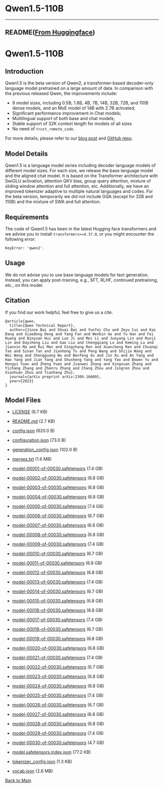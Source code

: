 
# Qwen1.5-110B
---


## README([From Huggingface](https://huggingface.co/Qwen/Qwen1.5-110B))



# Qwen1.5-110B


## Introduction

Qwen1.5 is the beta version of Qwen2, a transformer-based decoder-only language model pretrained on a large amount of data. In comparison with the previous released Qwen, the improvements include:

* 9 model sizes, including 0.5B, 1.8B, 4B, 7B, 14B, 32B, 72B, and 110B dense models, and an MoE model of 14B with 2.7B activated;
* Significant performance improvement in Chat models;
* Multilingual support of both base and chat models;
* Stable support of 32K context length for models of all sizes
* No need of `trust_remote_code`.

For more details, please refer to our [blog post](https://qwenlm.github.io/blog/qwen1.5/) and [GitHub repo](https://github.com/QwenLM/Qwen1.5).


## Model Details
Qwen1.5 is a language model series including decoder language models of different model sizes. For each size, we release the base language model and the aligned chat model. It is based on the Transformer architecture with SwiGLU activation, attention QKV bias, group query attention, mixture of sliding window attention and full attention, etc. Additionally, we have an improved tokenizer adaptive to multiple natural languages and codes. For the beta version, temporarily we did not include GQA (except for 32B and 110B) and the mixture of SWA and full attention.

## Requirements
The code of Qwen1.5 has been in the latest Hugging face transformers and we advise you to install `transformers>=4.37.0`, or you might encounter the following error:
```
KeyError: 'qwen2'.
```


## Usage

We do not advise you to use base language models for text generation. Instead, you can apply post-training, e.g., SFT, RLHF, continued pretraining, etc., on this model.


## Citation

If you find our work helpful, feel free to give us a cite.

```
@article{qwen,
  title={Qwen Technical Report},
  author={Jinze Bai and Shuai Bai and Yunfei Chu and Zeyu Cui and Kai Dang and Xiaodong Deng and Yang Fan and Wenbin Ge and Yu Han and Fei Huang and Binyuan Hui and Luo Ji and Mei Li and Junyang Lin and Runji Lin and Dayiheng Liu and Gao Liu and Chengqiang Lu and Keming Lu and Jianxin Ma and Rui Men and Xingzhang Ren and Xuancheng Ren and Chuanqi Tan and Sinan Tan and Jianhong Tu and Peng Wang and Shijie Wang and Wei Wang and Shengguang Wu and Benfeng Xu and Jin Xu and An Yang and Hao Yang and Jian Yang and Shusheng Yang and Yang Yao and Bowen Yu and Hongyi Yuan and Zheng Yuan and Jianwei Zhang and Xingxuan Zhang and Yichang Zhang and Zhenru Zhang and Chang Zhou and Jingren Zhou and Xiaohuan Zhou and Tianhang Zhu},
  journal={arXiv preprint arXiv:2309.16609},
  year={2023}
}
```



## Model Files

- [LICENSE](https://paddlenlp.bj.bcebos.com/models/community/Qwen/Qwen1.5-110B/LICENSE) (6.7 KB)

- [README.md](https://paddlenlp.bj.bcebos.com/models/community/Qwen/Qwen1.5-110B/README.md) (2.7 KB)

- [config.json](https://paddlenlp.bj.bcebos.com/models/community/Qwen/Qwen1.5-110B/config.json) (620.0 B)

- [configuration.json](https://paddlenlp.bj.bcebos.com/models/community/Qwen/Qwen1.5-110B/configuration.json) (73.0 B)

- [generation_config.json](https://paddlenlp.bj.bcebos.com/models/community/Qwen/Qwen1.5-110B/generation_config.json) (102.0 B)

- [merges.txt](https://paddlenlp.bj.bcebos.com/models/community/Qwen/Qwen1.5-110B/merges.txt) (1.6 MB)

- [model-00001-of-00030.safetensors](https://paddlenlp.bj.bcebos.com/models/community/Qwen/Qwen1.5-110B/model-00001-of-00030.safetensors) (7.4 GB)

- [model-00002-of-00030.safetensors](https://paddlenlp.bj.bcebos.com/models/community/Qwen/Qwen1.5-110B/model-00002-of-00030.safetensors) (6.8 GB)

- [model-00003-of-00030.safetensors](https://paddlenlp.bj.bcebos.com/models/community/Qwen/Qwen1.5-110B/model-00003-of-00030.safetensors) (6.8 GB)

- [model-00004-of-00030.safetensors](https://paddlenlp.bj.bcebos.com/models/community/Qwen/Qwen1.5-110B/model-00004-of-00030.safetensors) (6.8 GB)

- [model-00005-of-00030.safetensors](https://paddlenlp.bj.bcebos.com/models/community/Qwen/Qwen1.5-110B/model-00005-of-00030.safetensors) (7.4 GB)

- [model-00006-of-00030.safetensors](https://paddlenlp.bj.bcebos.com/models/community/Qwen/Qwen1.5-110B/model-00006-of-00030.safetensors) (6.7 GB)

- [model-00007-of-00030.safetensors](https://paddlenlp.bj.bcebos.com/models/community/Qwen/Qwen1.5-110B/model-00007-of-00030.safetensors) (6.8 GB)

- [model-00008-of-00030.safetensors](https://paddlenlp.bj.bcebos.com/models/community/Qwen/Qwen1.5-110B/model-00008-of-00030.safetensors) (6.8 GB)

- [model-00009-of-00030.safetensors](https://paddlenlp.bj.bcebos.com/models/community/Qwen/Qwen1.5-110B/model-00009-of-00030.safetensors) (7.4 GB)

- [model-00010-of-00030.safetensors](https://paddlenlp.bj.bcebos.com/models/community/Qwen/Qwen1.5-110B/model-00010-of-00030.safetensors) (6.7 GB)

- [model-00011-of-00030.safetensors](https://paddlenlp.bj.bcebos.com/models/community/Qwen/Qwen1.5-110B/model-00011-of-00030.safetensors) (6.8 GB)

- [model-00012-of-00030.safetensors](https://paddlenlp.bj.bcebos.com/models/community/Qwen/Qwen1.5-110B/model-00012-of-00030.safetensors) (6.8 GB)

- [model-00013-of-00030.safetensors](https://paddlenlp.bj.bcebos.com/models/community/Qwen/Qwen1.5-110B/model-00013-of-00030.safetensors) (7.4 GB)

- [model-00014-of-00030.safetensors](https://paddlenlp.bj.bcebos.com/models/community/Qwen/Qwen1.5-110B/model-00014-of-00030.safetensors) (6.7 GB)

- [model-00015-of-00030.safetensors](https://paddlenlp.bj.bcebos.com/models/community/Qwen/Qwen1.5-110B/model-00015-of-00030.safetensors) (6.8 GB)

- [model-00016-of-00030.safetensors](https://paddlenlp.bj.bcebos.com/models/community/Qwen/Qwen1.5-110B/model-00016-of-00030.safetensors) (6.8 GB)

- [model-00017-of-00030.safetensors](https://paddlenlp.bj.bcebos.com/models/community/Qwen/Qwen1.5-110B/model-00017-of-00030.safetensors) (7.4 GB)

- [model-00018-of-00030.safetensors](https://paddlenlp.bj.bcebos.com/models/community/Qwen/Qwen1.5-110B/model-00018-of-00030.safetensors) (6.7 GB)

- [model-00019-of-00030.safetensors](https://paddlenlp.bj.bcebos.com/models/community/Qwen/Qwen1.5-110B/model-00019-of-00030.safetensors) (6.8 GB)

- [model-00020-of-00030.safetensors](https://paddlenlp.bj.bcebos.com/models/community/Qwen/Qwen1.5-110B/model-00020-of-00030.safetensors) (6.8 GB)

- [model-00021-of-00030.safetensors](https://paddlenlp.bj.bcebos.com/models/community/Qwen/Qwen1.5-110B/model-00021-of-00030.safetensors) (7.4 GB)

- [model-00022-of-00030.safetensors](https://paddlenlp.bj.bcebos.com/models/community/Qwen/Qwen1.5-110B/model-00022-of-00030.safetensors) (6.7 GB)

- [model-00023-of-00030.safetensors](https://paddlenlp.bj.bcebos.com/models/community/Qwen/Qwen1.5-110B/model-00023-of-00030.safetensors) (6.8 GB)

- [model-00024-of-00030.safetensors](https://paddlenlp.bj.bcebos.com/models/community/Qwen/Qwen1.5-110B/model-00024-of-00030.safetensors) (6.8 GB)

- [model-00025-of-00030.safetensors](https://paddlenlp.bj.bcebos.com/models/community/Qwen/Qwen1.5-110B/model-00025-of-00030.safetensors) (7.4 GB)

- [model-00026-of-00030.safetensors](https://paddlenlp.bj.bcebos.com/models/community/Qwen/Qwen1.5-110B/model-00026-of-00030.safetensors) (6.7 GB)

- [model-00027-of-00030.safetensors](https://paddlenlp.bj.bcebos.com/models/community/Qwen/Qwen1.5-110B/model-00027-of-00030.safetensors) (6.8 GB)

- [model-00028-of-00030.safetensors](https://paddlenlp.bj.bcebos.com/models/community/Qwen/Qwen1.5-110B/model-00028-of-00030.safetensors) (6.8 GB)

- [model-00029-of-00030.safetensors](https://paddlenlp.bj.bcebos.com/models/community/Qwen/Qwen1.5-110B/model-00029-of-00030.safetensors) (7.4 GB)

- [model-00030-of-00030.safetensors](https://paddlenlp.bj.bcebos.com/models/community/Qwen/Qwen1.5-110B/model-00030-of-00030.safetensors) (4.7 GB)

- [model.safetensors.index.json](https://paddlenlp.bj.bcebos.com/models/community/Qwen/Qwen1.5-110B/model.safetensors.index.json) (77.2 KB)

- [tokenizer_config.json](https://paddlenlp.bj.bcebos.com/models/community/Qwen/Qwen1.5-110B/tokenizer_config.json) (1.3 KB)

- [vocab.json](https://paddlenlp.bj.bcebos.com/models/community/Qwen/Qwen1.5-110B/vocab.json) (2.6 MB)


[Back to Main](../../)